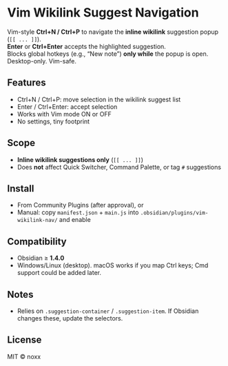 # Vim Wikilink Suggest Navigation

Vim-style **Ctrl+N / Ctrl+P** to navigate the **inline wikilink** suggestion popup (`[[ ... ]]`).  
**Enter** or **Ctrl+Enter** accepts the highlighted suggestion.  
Blocks global hotkeys (e.g., “New note”) **only while** the popup is open. Desktop-only. Vim-safe.

## Features
- Ctrl+N / Ctrl+P: move selection in the wikilink suggest list
- Enter / Ctrl+Enter: accept selection
- Works with Vim mode ON or OFF
- No settings, tiny footprint

## Scope
- **Inline wikilink suggestions only** (`[[ ... ]]`)
- Does **not** affect Quick Switcher, Command Palette, or tag `#` suggestions

## Install
- From Community Plugins (after approval), or
- Manual: copy `manifest.json` + `main.js` into `.obsidian/plugins/vim-wikilink-nav/` and enable

## Compatibility
- Obsidian ≥ **1.4.0**
- Windows/Linux (desktop). macOS works if you map Ctrl keys; Cmd support could be added later.

## Notes
- Relies on `.suggestion-container` / `.suggestion-item`. If Obsidian changes these, update the selectors.

## License
MIT © noxx
